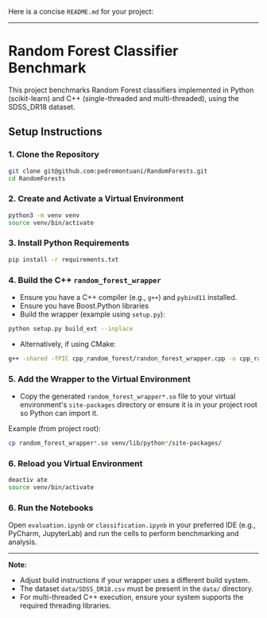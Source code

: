 Here is a concise `README.md` for your project:

---

# Random Forest Classifier Benchmark

This project benchmarks Random Forest classifiers implemented in Python (scikit-learn) and C++ (single-threaded and multi-threaded), using the SDSS_DR18 dataset.

## Setup Instructions

### 1. Clone the Repository

```bash
git clone git@github.com:pedromontuani/RandomForests.git
cd RandomForests
```

### 2. Create and Activate a Virtual Environment

```bash
python3 -m venv venv
source venv/bin/activate
```

### 3. Install Python Requirements

```bash
pip install -r requirements.txt
```

### 4. Build the C++ `random_forest_wrapper`

- Ensure you have a C++ compiler (e.g., `g++`) and `pybind11` installed.
- Ensure you have Boost.Python libraries
- Build the wrapper (example using `setup.py`):

```bash
python setup.py build_ext --inplace
```

- Alternatively, if using CMake:

```bash
g++ -shared -fPIC cpp_random_forest/randon_forest_wrapper.cpp -o cpp_random_forest/randon_forest_wrapper.so -I/usr/include/python3[YOUR_PYTHON_SUFFIX] -lboost_python3 -fopenmp

```

### 5. Add the Wrapper to the Virtual Environment

- Copy the generated `random_forest_wrapper*.so` file to your virtual environment's `site-packages` directory or ensure it is in your project root so Python can import it.

Example (from project root):

```bash
cp random_forest_wrapper*.so venv/lib/python*/site-packages/
```

### 6. Reload you Virtual Environment

```bash
deactiv ate
source venv/bin/activate
```


### 6. Run the Notebooks

Open `evaluation.ipynb` or `classification.ipynb` in your preferred IDE (e.g., PyCharm, JupyterLab) and run the cells to perform benchmarking and analysis.

---

**Note:**
- Adjust build instructions if your wrapper uses a different build system.
- The dataset `data/SDSS_DR18.csv` must be present in the `data/` directory.
- For multi-threaded C++ execution, ensure your system supports the required threading libraries.